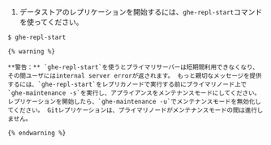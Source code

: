 1. データストアのレプリケーションを開始するには、`ghe-repl-start`コマンドを使ってください。
  ```shell
  $ ghe-repl-start
  ```
    {% warning %}

    **警告：** `ghe-repl-start`を使うとプライマリサーバーは短期間利用できなくなり、その間ユーザにはinternal server errorが返されます。 もっと親切なメッセージを提供するには、`ghe-repl-start`をレプリカノードで実行する前にプライマリノード上で`ghe-maintenance -s`を実行し、アプライアンスをメンテナンスモードにしてください。 レプリケーションを開始したら、`ghe-maintenance -u`でメンテナンスモードを無効化してください。 Gitレプリケーションは、プライマリノードがメンテナンスモードの間は進行しません。

    {% endwarning %}

